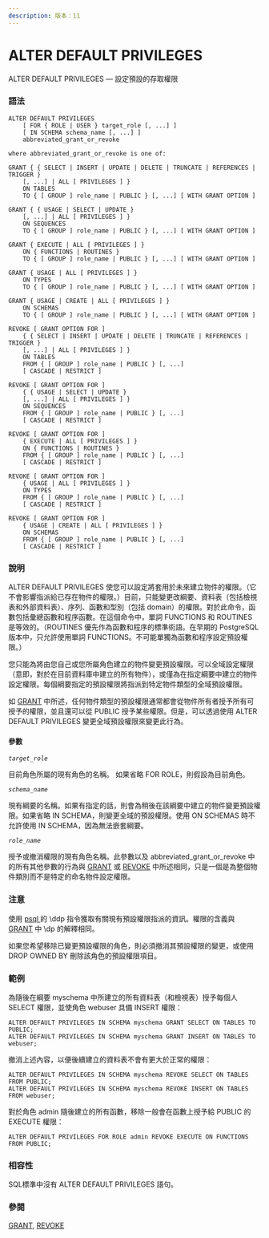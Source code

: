 ```yaml
---
description: 版本：11
---
```


# ALTER DEFAULT PRIVILEGES

ALTER DEFAULT PRIVILEGES — 設定預設的存取權限

### 語法

```text
ALTER DEFAULT PRIVILEGES
    [ FOR { ROLE | USER } target_role [, ...] ]
    [ IN SCHEMA schema_name [, ...] ]
    abbreviated_grant_or_revoke

where abbreviated_grant_or_revoke is one of:

GRANT { { SELECT | INSERT | UPDATE | DELETE | TRUNCATE | REFERENCES | TRIGGER }
    [, ...] | ALL [ PRIVILEGES ] }
    ON TABLES
    TO { [ GROUP ] role_name | PUBLIC } [, ...] [ WITH GRANT OPTION ]

GRANT { { USAGE | SELECT | UPDATE }
    [, ...] | ALL [ PRIVILEGES ] }
    ON SEQUENCES
    TO { [ GROUP ] role_name | PUBLIC } [, ...] [ WITH GRANT OPTION ]

GRANT { EXECUTE | ALL [ PRIVILEGES ] }
    ON { FUNCTIONS | ROUTINES }
    TO { [ GROUP ] role_name | PUBLIC } [, ...] [ WITH GRANT OPTION ]

GRANT { USAGE | ALL [ PRIVILEGES ] }
    ON TYPES
    TO { [ GROUP ] role_name | PUBLIC } [, ...] [ WITH GRANT OPTION ]

GRANT { USAGE | CREATE | ALL [ PRIVILEGES ] }
    ON SCHEMAS
    TO { [ GROUP ] role_name | PUBLIC } [, ...] [ WITH GRANT OPTION ]

REVOKE [ GRANT OPTION FOR ]
    { { SELECT | INSERT | UPDATE | DELETE | TRUNCATE | REFERENCES | TRIGGER }
    [, ...] | ALL [ PRIVILEGES ] }
    ON TABLES
    FROM { [ GROUP ] role_name | PUBLIC } [, ...]
    [ CASCADE | RESTRICT ]

REVOKE [ GRANT OPTION FOR ]
    { { USAGE | SELECT | UPDATE }
    [, ...] | ALL [ PRIVILEGES ] }
    ON SEQUENCES
    FROM { [ GROUP ] role_name | PUBLIC } [, ...]
    [ CASCADE | RESTRICT ]

REVOKE [ GRANT OPTION FOR ]
    { EXECUTE | ALL [ PRIVILEGES ] }
    ON { FUNCTIONS | ROUTINES }
    FROM { [ GROUP ] role_name | PUBLIC } [, ...]
    [ CASCADE | RESTRICT ]

REVOKE [ GRANT OPTION FOR ]
    { USAGE | ALL [ PRIVILEGES ] }
    ON TYPES
    FROM { [ GROUP ] role_name | PUBLIC } [, ...]
    [ CASCADE | RESTRICT ]

REVOKE [ GRANT OPTION FOR ]
    { USAGE | CREATE | ALL [ PRIVILEGES ] }
    ON SCHEMAS
    FROM { [ GROUP ] role_name | PUBLIC } [, ...]
    [ CASCADE | RESTRICT ]
```

### 說明

ALTER DEFAULT PRIVILEGES 使您可以設定將套用於未來建立物件的權限。（它不會影響指派給已存在物件的權限。）目前，只能變更改綱要、資料表（包括檢視表和外部資料表）、序列、函數和型別（包括 domain）的權限。對於此命令，函數包括彙總函數和程序函數。在這個命令中，單詞 FUNCTIONS 和 ROUTINES 是等效的。（ROUTINES 優先作為函數和程序的標準術語。在早期的 PostgreSQL 版本中，只允許使用單詞 FUNCTIONS。不可能單獨為函數和程序設定預設權限。）

您只能為將由您自己或您所屬角色建立的物件變更預設權限。可以全域設定權限（意即，對於在目前資料庫中建立的所有物件），或僅為在指定綱要中建立的物件設定權限。每個綱要指定的預設權限將指派到特定物件類型的全域預設權限。

如 [GRANT](grant.md) 中所述，任何物件類型的預設權限通常都會從物件所有者授予所有可授予的權限，並且還可以從 PUBLIC 授予某些權限。但是，可以透過使用 ALTER DEFAULT PRIVILEGES 變更全域預設權限來變更此行為。

#### 參數

_`target_role`_

目前角色所屬的現有角色的名稱。 如果省略 FOR ROLE，則假設為目前角色。

_`schema_name`_

現有綱要的名稱。如果有指定的話，則會為稍後在該綱要中建立的物件變更預設權限。如果省略 IN SCHEMA，則變更全域的預設權限。使用 ON SCHEMAS 時不允許使用 IN SCHEMA，因為無法嵌套綱要。

_`role_name`_

授予或撤消權限的現有角色名稱。此參數以及 abbreviated\_grant\_or\_revoke 中的所有其他參數的行為與 [GRANT](grant.md) 或 [REVOKE](revoke.md) 中所述相同，只是一個是為整個物件類別而不是特定的命名物件設定權限。

### 注意

使用 [psql ](../client-applications/psql.md)的 \ddp 指令獲取有關現有預設權限指派的資訊。權限的含義與 [GRANT](grant.md) 中 \dp 的解釋相同。

如果您希望移除已變更預設權限的角色，則必須撤消其預設權限的變更，或使用 DROP OWNED BY 刪除該角色的預設權限項目。

### 範例

為隨後在綱要 myschema 中所建立的所有資料表（和檢視表）授予每個人 SELECT 權限，並使角色 webuser 具備 INSERT 權限：

```text
ALTER DEFAULT PRIVILEGES IN SCHEMA myschema GRANT SELECT ON TABLES TO PUBLIC;
ALTER DEFAULT PRIVILEGES IN SCHEMA myschema GRANT INSERT ON TABLES TO webuser;
```

撤消上述內容，以便後續建立的資料表不會有更大於正常的權限：

```text
ALTER DEFAULT PRIVILEGES IN SCHEMA myschema REVOKE SELECT ON TABLES FROM PUBLIC;
ALTER DEFAULT PRIVILEGES IN SCHEMA myschema REVOKE INSERT ON TABLES FROM webuser;
```

對於角色 admin 隨後建立的所有函數，移除一般會在函數上授予給 PUBLIC 的 EXECUTE 權限：

```text
ALTER DEFAULT PRIVILEGES FOR ROLE admin REVOKE EXECUTE ON FUNCTIONS FROM PUBLIC;
```

### 相容性

SQL標準中沒有 ALTER DEFAULT PRIVILEGES 語句。

### 參閱

[GRANT](grant.md), [REVOKE](revoke.md)

